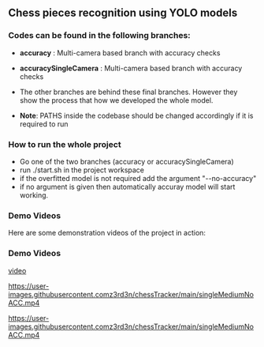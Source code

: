 ## Chess pieces recognition using YOLO models

### Codes can be found in the following branches:
- **accuracy** : Multi-camera based branch with accuracy checks 
- **accuracySingleCamera** : Multi-camera based branch with accuracy checks 

- The other branches are behind these final branches. However they show the process that how we developed the whole model.

- **Note**: PATHS inside the codebase should be changed accordingly if it is required to run

### How to run the whole project
- Go one of the two branches (accuracy or accuracySingleCamera)
- run ./start.sh in the project workspace
- if the overfitted model is not required add the argument "--no-accuracy"
- if no argument is given then automatically accuray model will start working.


### Demo Videos
Here are some demonstration videos of the project in action:


### Demo Videos

[video](https://user-images.githubusercontent.com/z3rd3n/chessTracker/main/multiMediumNoAcc.mp4)

https://user-images.githubusercontent.comz3rd3n/chessTracker/main/singleMediumNoACC.mp4

https://user-images.githubusercontent.comz3rd3n/chessTracker/main/singleMediumNoACC.mp4

